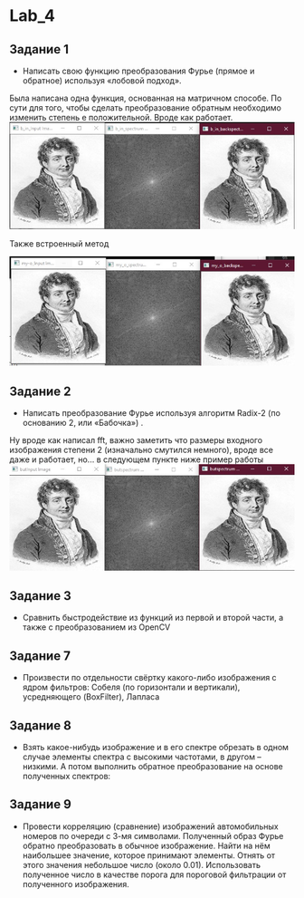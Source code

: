 # Lab_4
## Задание 1
*	Написать свою функцию преобразования Фурье (прямое и обратное) используя «лобовой подход».

Была написана одна функция, основанная на матричном способе. По сути для того, чтобы сделать преобразование обратным необходимо изменить степень е положительной. Вроде как работает. 
![1](img/1_1.jpg "1")

Также встроенный метод

![2](img/1_2.jpg "2")

## Задание 2
* Написать преобразование Фурье используя алгоритм Radix-2 (по основанию 2, или «Бабочка») .

Ну вроде как написал fft, важно заметить что размеры входного изображения степени 2 (изначально смутился немного), вроде все даже и работает, но... в следующем пункте
ниже пример работы
![3](img/1_3.jpg "3")

## Задание 3
* Сравнить быстродействие из функций из первой и второй части, а также с преобразованием из OpenCV

## Задание 7
* Произвести по отдельности свёртку какого-либо изображения  с ядром фильтров: Собеля (по горизонтали и вертикали), усредняющего (BoxFilter), Лапласа 
## Задание 8
* Взять какое-нибудь изображение и в его спектре обрезать в одном случае элементы спектра с высокими частотами, в другом – низкими. А потом выполнить обратное преобразование на основе полученных спектров:

## Задание 9
* Провести корреляцию (сравнение) изображений автомобильных номеров по очереди с 3-мя символами. Полученный образ Фурье обратно преобразовать в обычное изображение. Найти на нём наибольшее значение, которое принимают элементы. Отнять от этого значения небольшое число (около 0.01). Использовать полученное число в качестве порога для пороговой фильтрации от полученного изображения.

